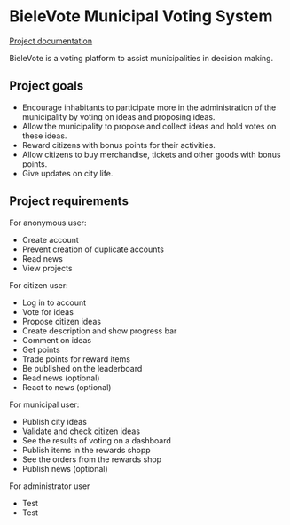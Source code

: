 # BieleVote Municipal Voting System

[Project documentation](documentation/README.md)

BieleVote is a voting platform to assist municipalities in decision making.

## Project goals

- Encourage inhabitants to participate more in the administration of the municipality by voting on ideas and proposing ideas.
- Allow the municipality to propose and collect ideas and hold votes on these ideas.
- Reward citizens with bonus points for their activities.
- Allow citizens to buy merchandise, tickets and other goods with bonus points.
- Give updates on city life.

## Project requirements

For anonymous user:
- Create account
- Prevent creation of duplicate accounts
- Read news
- View projects

For citizen user:
- Log in to account
- Vote for ideas
- Propose citizen ideas
- Create description and show progress bar
- Comment on ideas
- Get points
- Trade points for reward items
- Be published on the leaderboard
- Read news (optional)
- React to news (optional)

For municipal user:
- Publish city ideas
- Validate and check citizen ideas
- See the results of voting on a dashboard
- Publish items in the rewards shopp
- See the orders from the rewards shop
- Publish news (optional)

For administrator user
- Test
- Test
